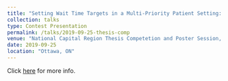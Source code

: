 ```yaml
---
title: "Setting Wait Time Targets in a Multi-Priority Patient Setting: An Inverse Optimization Approach"
collection: talks
type: Contest Presentation 
permalink: /talks/2019-09-25-thesis-comp
venue: "National Capital Region Thesis Competetion and Poster Session, Telfer School of Management, University of Ottawa"
date: 2019-09-25
location: "Ottawa, ON"
---
```


Click [here](https://telfer.uottawa.ca/en/research/innovative-thinking/two-cities-curious-minds-national-capital-region-thesis-competition-and-poster-session/) for more info.
